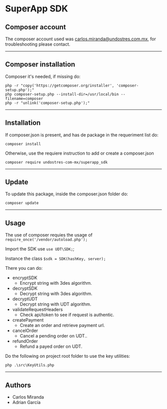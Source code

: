 # SuperApp SDK

## Composer account

The composer account used was carlos.miranda@undostres.com.mx, for troubleshooting please contact.

---

## Composer installation

Composer it's needed, if missing do:

```
php -r "copy('https://getcomposer.org/installer', 'composer-setup.php');"
php composer-setup.php --install-dir=/usr/local/bin --filename=composer
php -r "unlink('composer-setup.php');"
```

---

## Installation

If composer.json is present, and has de package in the requeriment list do:

```
composer install
``` 

Otherwise, use the requiere instruction to add or create a composer.json

```
composer require undostres-com-mx/superapp_sdk
```

---

## Update

To update this package, inside the composer.json folder do:

```
composer update
``` 

---

## Usage

The use of composer requies the usage of `require_once('/vendor/autoload.php');`

Import the SDK use `use UDT\SDK;`;

Instance the class `$sdk = SDK(hashKey, server);`

There you can do:

- encryptSDK
    - Encrypt string with 3des algorithm.
- decryptSDK
    - Decrypt string with 3des algorithm.
- decryptUDT
    - Decrypt string with UDT algorithm.
- validateRequestHeaders
    - Check api/token to see if request is authentic.
- createPayment
    - Create an order and retrieve payment url.
- cancelOrder
    - Cancel a pending order on UDT..
- refundOrder
    - Refund a payed order on UDT.

Do the following on project root folder to use the key utilities:

```
php .\src\KeyUtils.php
``` 

---

## Authors

- Carlos Miranda
- Adrian García
